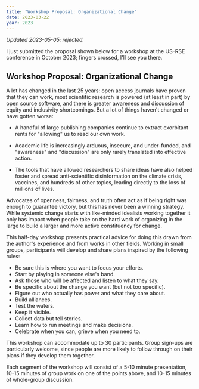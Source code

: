 ```yaml
---
title: "Workshop Proposal: Organizational Change"
date: 2023-03-22
year: 2023
---
```


*Updated 2023-05-05: rejected.*

I just submitted the proposal shown below for a workshop at the US-RSE
conference in October 2023; fingers crossed, I'll see you there.

## Workshop Proposal: Organizational Change

A lot has changed in the last 25 years: open access journals have proven that
they can work, most scientific research is powered (at least in part) by open
source software, and there is greater awareness and discussion of equity and
inclusivity shortcomings.  But a lot of things haven't changed or have gotten
worse:

- A handful of large publishing companies continue to extract exorbitant rents
  for "allowing" us to read our own work.

- Academic life is increasingly arduous, insecure, and under-funded, and
  "awareness" and "discussion" are only rarely translated into effective action.

- The tools that have allowed researchers to share ideas have also helped foster
  and spread anti-scientific disinformation on the climate crisis, vaccines, and
  hundreds of other topics, leading directly to the loss of millions of lives.

Advocates of openness, fairness, and truth often act as if being right was
enough to guarantee victory, but this has never been a winning strategy.  While
systemic change starts with like-minded idealists working together it only has
impact when people take on the hard work of organizing in the large to build a
larger and more active constituency for change.

This half-day workshop presents practical advice for doing this drawn from the
author's experience and from works in other fields. Working in small groups,
participants will develop and share plans inspired by the following rules:

- Be sure this is where you want to focus your efforts.
- Start by playing in someone else's band.
- Ask those who will be affected and listen to what they say.
- Be specific about the change you want (but not too specific).
- Figure out who actually has power and what they care about.
- Build alliances.
- Test the waters.
- Keep it visible.
- Collect data but tell stories.
- Learn how to run meetings and make decisions.
- Celebrate when you can, grieve when you need to.

This workshop can accommodate up to 30 participants.  Group sign-ups are
particularly welcome, since people are more likely to follow through on their
plans if they develop them together.

Each segment of the workshop will consist of a 5-10 minute presentation, 10-15
minutes of group work on one of the points above, and 10-15 minutes of
whole-group discussion.
